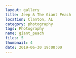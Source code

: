 ```yaml
---
layout: gallery
title: Jeep & The Giant Peach
location: Clanton, AL
category: photography
tags: Photography
name: giant_peach
files: 5
thumbnail: 4
date: 2019-06-30 19:00:00
---
```

